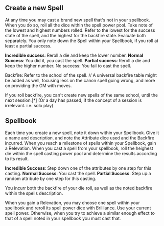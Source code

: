 ## Create a new Spell
At any time you may cast a brand new spell that's not in your spellbook. When you do so, roll all the dice within the spell power pool.
Take note of the lowest and highest numbers rolled. Refer to the lowest for the success state of the spell, and the highest for the backfire state. Evaluate both separately.
You only note down the Spell within your Spellbook, if you roll at least a partial success.

**Incredible success**: Reroll a die and keep the lower number.
**Normal Success**: You did it, you cast the spell.
**Partial success**: Reroll a die and keep the higher number.
No success: You fail to cast the spell. 

Backfire: Refer to the school of the spell. // A universal backfire table might be added as well, focusing less on the canon spell going wrong, and more on providing the GM with moves.

If you roll backfire, you can't create new spells of the same school, until the next session.[\*]
(Or a day has passed, if the concept of a session is irrelevant. i.e. solo play)

## Spellbook
Each time you create a new spell, note it down within your Spellbook. Give it a name and description, and note the Attribute dice used and the Backfire incurred.
When you reach a milestone of spells within your Spellbook, gain a Relevation.
When you cast a spell from your spellbook, roll the heighest die within the spell casting power pool and determine the results according to its result.

**Incredible Success**: Step down one of the attributes by one step for this casting.
**Normal Success**: You cast the spell.
**Partial Success**: Step up a random attribute by one step for this casting.

You incurr both the backfire of your die roll, as well as the noted backfire within the spells description.

When you gain a Relevation, you may choose one spell within your spellbook and reroll its spell power dice with Brilliance. Use your current spell power. 
Otherwise, when you try to achieve a similar enough effect to that of a spell noted in your spellbook you must cast that.
